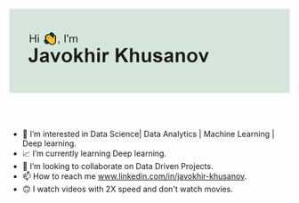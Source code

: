![](header.png)

</br>
</br>


- 👀 I’m interested in Data Science| Data Analytics | Machine Learning | Deep learning.
- 📈 I’m currently learning Deep learning.
- 💼 I’m looking to collaborate on Data Driven Projects.
- 📫 How to reach me  www.linkedin.com/in/javokhir-khusanov.
- 🙃 I watch videos with 2X speed and don't watch movies.

<!---
Javokheer/Javokheer is a ✨ special ✨ repository because its `README.md` (this file) appears on your GitHub profile.
You can click the Preview link to take a look at your changes.
--->



